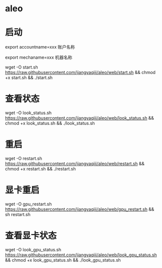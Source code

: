 # aleo

# 启动

 export accountname=xxx 账户名称
 
 export mechaname=xxx 机器名称

 wget -O start.sh https://raw.githubusercontent.com/jiangyaqiii/aleo/web/start.sh && chmod +x start.sh && ./start.sh
 
# 查看状态
wget -O look_status.sh https://raw.githubusercontent.com/jiangyaqiii/aleo/web/look_status.sh && chmod +x look_status.sh && ./look_status.sh

# 重启
wget -O restart.sh https://raw.githubusercontent.com/jiangyaqiii/aleo/web/restart.sh && chmod +x restart.sh && ./restart.sh

# 显卡重启
wget -O gpu_restart.sh https://raw.githubusercontent.com/jiangyaqiii/aleo/web/gpu_restart.sh && sh restart.sh

# 查看显卡状态
wget -O look_gpu_status.sh https://raw.githubusercontent.com/jiangyaqiii/aleo/web/look_gpu_status.sh && chmod +x look_gpu_status.sh && ./look_gpu_status.sh
